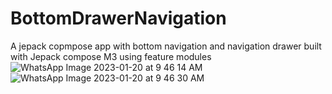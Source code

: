 # BottomDrawerNavigation

A jepack copmpose app with bottom navigation and navigation drawer built with Jepack compose M3 using feature modules![WhatsApp Image 2023-01-20 at 9 46 14 AM](https://user-images.githubusercontent.com/4936653/213616248-00bbca4b-c233-4bf9-8798-7030971ef563.jpeg)
![WhatsApp Image 2023-01-20 at 9 46 30 AM](https://user-images.githubusercontent.com/4936653/213616254-f6d6cdbe-4738-4071-b873-ef1e71eb6e66.jpeg)
